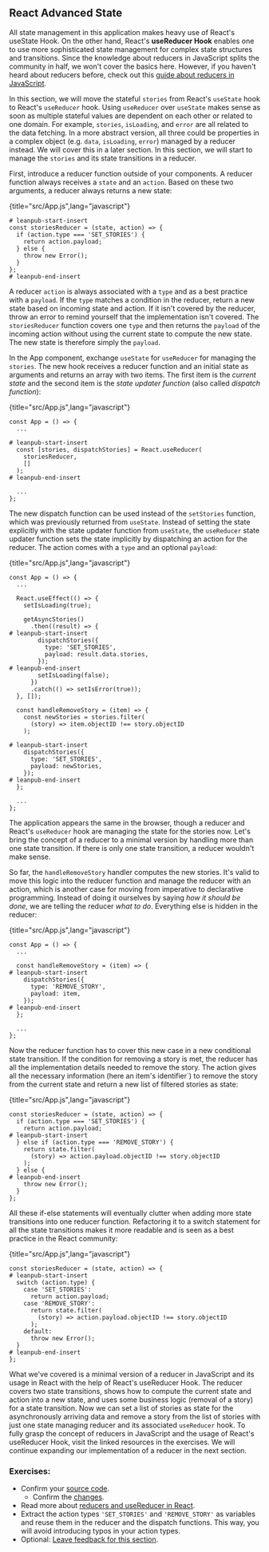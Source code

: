 ## React Advanced State

All state management in this application makes heavy use of React's useState Hook. On the other hand, React's **useReducer Hook** enables one to use more sophisticated state management for complex state structures and transitions. Since the knowledge about reducers in JavaScript splits the community in half, we won't cover the basics here. However, if you haven't heard about reducers before, check out this [guide about reducers in JavaScript](https://www.robinwieruch.de/javascript-reducer/).

In this section, we will move the stateful `stories` from React's `useState` hook to React's `useReducer` hook. Using `useReducer` over `useState` makes sense as soon as multiple stateful values are dependent on each other or related to one domain. For example, `stories`, `isLoading`, and `error` are all related to the data fetching. In a more abstract version, all three could be properties in a complex object (e.g. `data`, `isLoading`, `error`) managed by a reducer instead. We will cover this in a later section. In this section, we will start to manage the `stories` and its state transitions in a reducer.

First, introduce a reducer function outside of your components. A reducer function always receives a `state` and an `action`. Based on these two arguments, a reducer always returns a new state:

{title="src/App.js",lang="javascript"}
~~~~~~~
# leanpub-start-insert
const storiesReducer = (state, action) => {
  if (action.type === 'SET_STORIES') {
    return action.payload;
  } else {
    throw new Error();
  }
};
# leanpub-end-insert
~~~~~~~

A reducer `action` is always associated with a `type` and as a best practice with a `payload`. If the `type` matches a condition in the reducer, return a new state based on incoming state and action. If it isn't covered by the reducer, throw an error to remind yourself that the implementation isn't covered. The `storiesReducer` function covers one `type` and then returns the `payload` of the incoming action without using the current state to compute the new state. The new state is therefore simply the `payload`.

In the App component, exchange `useState` for `useReducer` for managing the `stories`. The new hook receives a reducer function and an initial state as arguments and returns an array with two items. The first item is the *current state* and the second item is the *state updater function* (also called *dispatch function*):

{title="src/App.js",lang="javascript"}
~~~~~~~
const App = () => {
  ...

# leanpub-start-insert
  const [stories, dispatchStories] = React.useReducer(
    storiesReducer,
    []
  );
# leanpub-end-insert

  ...
};
~~~~~~~

The new dispatch function can be used instead of the `setStories` function, which was previously returned from `useState`. Instead of setting the state explicitly with the state updater function from `useState`, the `useReducer` state updater function sets the state implicitly by dispatching an action for the reducer. The action comes with a `type` and an optional `payload`:

{title="src/App.js",lang="javascript"}
~~~~~~~
const App = () => {
  ...

  React.useEffect(() => {
    setIsLoading(true);

    getAsyncStories()
      .then((result) => {
# leanpub-start-insert
        dispatchStories({
          type: 'SET_STORIES',
          payload: result.data.stories,
        });
# leanpub-end-insert
        setIsLoading(false);
      })
      .catch(() => setIsError(true));
  }, []);

  const handleRemoveStory = (item) => {
    const newStories = stories.filter(
      (story) => item.objectID !== story.objectID
    );

# leanpub-start-insert
    dispatchStories({
      type: 'SET_STORIES',
      payload: newStories,
    });
# leanpub-end-insert
  };

  ...
};
~~~~~~~

The application appears the same in the browser, though a reducer and React's `useReducer` hook are managing the state for the stories now. Let's bring the concept of a reducer to a minimal version by handling more than one state transition. If there is only one state transition, a reducer wouldn't make sense.

So far, the `handleRemoveStory` handler computes the new stories. It's valid to move this logic into the reducer function and manage the reducer with an action, which is another case for moving from imperative to declarative programming. Instead of doing it ourselves by saying *how it should be done*, we are telling the reducer *what to do*. Everything else is hidden in the reducer:

{title="src/App.js",lang="javascript"}
~~~~~~~
const App = () => {
  ...

  const handleRemoveStory = (item) => {
# leanpub-start-insert
    dispatchStories({
      type: 'REMOVE_STORY',
      payload: item,
    });
# leanpub-end-insert
  };

  ...
};
~~~~~~~

Now the reducer function has to cover this new case in a new conditional state transition. If the condition for removing a story is met, the reducer has all the implementation details needed to remove the story. The action gives all the necessary information (here an item's identifier`) to remove the story from the current state and return a new list of filtered stories as state:

{title="src/App.js",lang="javascript"}
~~~~~~~
const storiesReducer = (state, action) => {
  if (action.type === 'SET_STORIES') {
    return action.payload;
# leanpub-start-insert
  } else if (action.type === 'REMOVE_STORY') {
    return state.filter(
      (story) => action.payload.objectID !== story.objectID
    );
  } else {
# leanpub-end-insert
    throw new Error();
  }
};
~~~~~~~

All these if-else statements will eventually clutter when adding more state transitions into one reducer function. Refactoring it to a switch statement for all the state transitions makes it more readable and is seen as a best practice in the React community:

{title="src/App.js",lang="javascript"}
~~~~~~~
const storiesReducer = (state, action) => {
# leanpub-start-insert
  switch (action.type) {
    case 'SET_STORIES':
      return action.payload;
    case 'REMOVE_STORY':
      return state.filter(
        (story) => action.payload.objectID !== story.objectID
      );
    default:
      throw new Error();
  }
# leanpub-end-insert
};
~~~~~~~

What we've covered is a minimal version of a reducer in JavaScript and its usage in React with the help of React's useReducer Hook. The reducer covers two state transitions, shows how to compute the current state and action into a new state, and uses some business logic (removal of a story) for a state transition. Now we can set a list of stories as state for the asynchronously arriving data and remove a story from the list of stories with just one state managing reducer and its associated `useReducer` hook. To fully grasp the concept of reducers in JavaScript and the usage of React's useReducer Hook, visit the linked resources in the exercises. We will continue expanding our implementation of a reducer in the next section.

### Exercises:

* Confirm your [source code](https://bit.ly/3nbb5Pp).
  * Confirm the [changes](https://bit.ly/3lZrV4y).
* Read more about [reducers and useReducer in React](https://www.robinwieruch.de/react-usereducer-hook/).
* Extract the action types `'SET_STORIES'` and `'REMOVE_STORY'` as variables and reuse them in the reducer and the dispatch functions. This way, you will avoid introducing typos in your action types.
* Optional: [Leave feedback for this section](https://forms.gle/tNqqVynwQV9Ym9u68).